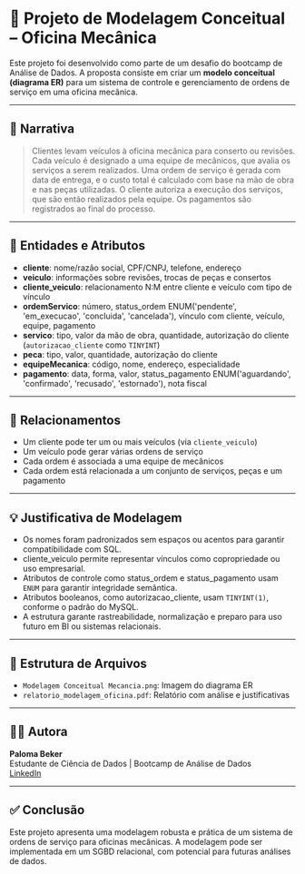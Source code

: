 # 🚗 Projeto de Modelagem Conceitual – Oficina Mecânica

Este projeto foi desenvolvido como parte de um desafio do bootcamp de Análise de Dados. A proposta consiste em criar um **modelo conceitual (diagrama ER)** para um sistema de controle e gerenciamento de ordens de serviço em uma oficina mecânica.

---

## 🧾 Narrativa

> Clientes levam veículos à oficina mecânica para conserto ou revisões. Cada veículo é designado a uma equipe de mecânicos, que avalia os serviços a serem realizados. Uma ordem de serviço é gerada com data de entrega, e o custo total é calculado com base na mão de obra e nas peças utilizadas. O cliente autoriza a execução dos serviços, que são então realizados pela equipe. Os pagamentos são registrados ao final do processo.

---

## 🧱 Entidades e Atributos

- **cliente**: nome/razão social, CPF/CNPJ, telefone, endereço
- **veiculo**: informações sobre revisões, trocas de peças e consertos
- **cliente_veiculo**: relacionamento N:M entre cliente e veículo com tipo de vínculo
- **ordemServico**: número, status_ordem ENUM('pendente', 'em_execucao', 'concluida', 'cancelada'), vínculo com cliente, veículo, equipe, pagamento
- **servico**: tipo, valor da mão de obra, quantidade, autorização do cliente (`autorizacao_cliente` como `TINYINT`)
- **peca**: tipo, valor, quantidade, autorização do cliente
- **equipeMecanica**: código, nome, endereço, especialidade
- **pagamento**: data, forma, valor, status_pagamento ENUM('aguardando', 'confirmado', 'recusado', 'estornado'), nota fiscal

---

## 🔁 Relacionamentos

- Um cliente pode ter um ou mais veículos (via `cliente_veiculo`)
- Um veículo pode gerar várias ordens de serviço
- Cada ordem é associada a uma equipe de mecânicos
- Cada ordem está relacionada a um conjunto de serviços, peças e um pagamento

---

## 💡 Justificativa de Modelagem

- Os nomes foram padronizados sem espaços ou acentos para garantir compatibilidade com SQL.
- cliente_veiculo permite representar vínculos como copropriedade ou uso empresarial.
- Atributos de controle como status_ordem e status_pagamento usam `ENUM` para garantir integridade semântica.
- Atributos booleanos, como autorizacao_cliente, usam `TINYINT(1)`, conforme o padrão do MySQL.
- A estrutura garante rastreabilidade, normalização e preparo para uso futuro em BI ou sistemas relacionais.

---

## 📁 Estrutura de Arquivos

- `Modelagem Conceitual Mecancia.png`: Imagem do diagrama ER
- `relatorio_modelagem_oficina.pdf`: Relatório com análise e justificativas

---

## 👩‍💻 Autora

**Paloma Beker**  
Estudante de Ciência de Dados | Bootcamp de Análise de Dados  
[LinkedIn](https://www.linkedin.com/in/paloma-beker)

---

## ✅ Conclusão

Este projeto apresenta uma modelagem robusta e prática de um sistema de ordens de serviço para oficinas mecânicas. A modelagem pode ser implementada em um SGBD relacional, com potencial para futuras análises de dados.

